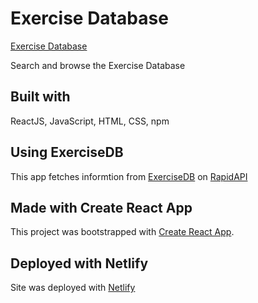 # Exercise Database

[Exercise Database](https://exercisedb.netlify.app/)

Search and browse the Exercise Database

## Built with

ReactJS, JavaScript, HTML, CSS, npm

## Using ExerciseDB

This app fetches informtion from [ExerciseDB](https://rapidapi.com/justin-WFnsXH_t6/api/exercisedb/) on [RapidAPI](https://rapidapi.com)

## Made with Create React App

This project was bootstrapped with [Create React App](https://github.com/facebook/create-react-app).

## Deployed with Netlify

Site was deployed with [Netlify](https://netlify.com)
